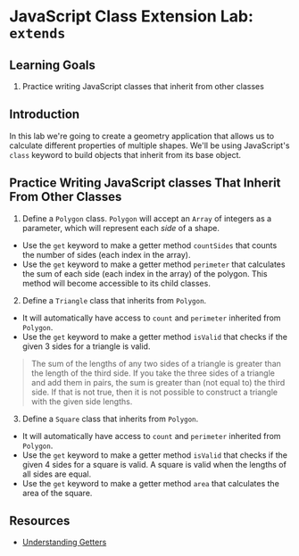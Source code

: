 # JavaScript Class Extension Lab: `extends`

## Learning Goals

1. Practice writing JavaScript classes that inherit from other classes

## Introduction

In this lab we're going to create a geometry application that allows us to
calculate different properties of multiple shapes. We'll be using JavaScript's
`class` keyword to build objects that inherit from its base object.

## Practice Writing JavaScript classes That Inherit From Other Classes

1. Define a `Polygon` class. `Polygon` will accept an `Array` of integers as a
parameter, which will represent each _side_ of a shape. 
* Use the `get` keyword to make a getter method `countSides` that counts the number of sides (each index in the array).
* Use the `get` keyword to make a getter method `perimeter` that calculates the sum of each side (each index in the array) of the polygon.
 This method will become accessible to its child classes.

2. Define a `Triangle` class that inherits from `Polygon`.
* It will automatically have access to `count` and `perimeter` inherited from `Polygon`.
* Use the `get` keyword to make a getter method `isValid` that checks if the given 3 sides for a triangle is valid.

> The sum of the lengths of any two sides of a triangle is greater than the length of
the third side. If you take the three sides of a triangle and add them in pairs, the sum
is greater than (not equal to) the third side. If that is not true, then it is not possible
to construct a triangle with the given side lengths.

3. Define a `Square` class that inherits from `Polygon`.
* It will automatically have access to `count` and `perimeter` inherited from `Polygon`. 
* Use the `get` keyword to make a getter method `isValid` that checks if the given 4 sides for a square is
valid. A square is valid when the lengths of all sides are equal. 
* Use the `get` keyword to make a getter method `area` that calculates the area of the square.


## Resources

* [Understanding Getters](https://developer.mozilla.org/en-US/docs/Web/JavaScript/Reference/Functions/get)
